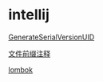 # intellij

[GenerateSerialVersionUID](https://blog.csdn.net/qq_35246620/article/details/77686098)

[文件前缀注释](https://blog.csdn.net/diyxiaoshitou/article/details/52372291)

[lombok](https://zhuanlan.zhihu.com/p/32779910)